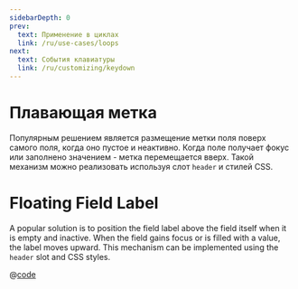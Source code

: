 ```yaml
---
sidebarDepth: 0
prev:
  text: Применение в циклах
  link: /ru/use-cases/loops
next:
  text: События клавиатуры
  link: /ru/customizing/keydown
---
```

# Плавающая метка

<Badge type="tip" text="v1.2.0+" vertical="top" />

Популярным решением является размещение метки поля поверх самого поля, когда оно пустое и неактивно. Когда поле получает
фокус или заполнено значением - метка перемещается вверх. Такой механизм можно реализовать используя слот `header` и
стилей CSS.

# Floating Field Label

A popular solution is to position the field label above the field itself when it is empty and inactive. When the field gains focus or is filled with a value, the label moves upward. This mechanism can be implemented using the `header` slot and CSS styles.

<FlyLabel :options="['VueJs','ReactJs','Angular']"/>

@[code](../../../.vuepress/components/FlyLabel.vue)
